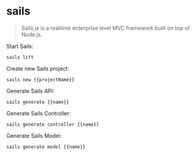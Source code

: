 sails
=====

> Sails.js is a realtime enterprise level MVC framework built on top of Node.js.

Start Sails:

    sails lift

Create new Sails project:

    sails new {{projectName}}

Generate Sails API:

    sails generate {{name}}

Generate Sails Controller:

    sails generate controller {{name}}

Generate Sails Model:

    sails generate model {{name}}
